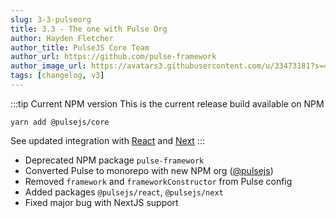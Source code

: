 ```yaml
---
slug: 3-3-pulseorg
title: 3.3 - The one with Pulse Org
author: Hayden Fletcher
author_title: PulseJS Core Team
author_url: https://github.com/pulse-framework
author_image_url: https://avatars3.githubusercontent.com/u/33473181?s=460&u=1c645abb85229036303d39f26e9b4e84ef5b0a61&v=4
tags: [changelog, v3]
---
```


:::tip Current NPM version
This is the current release build available on NPM

```
yarn add @pulsejs/core
```

See updated integration with [React](../docs/getting-started/setup-with-react) and [Next](../docs/getting-started/setup-with-next)
:::
<!-- truncate -->
- Deprecated NPM package `pulse-framework`
- Converted Pulse to monorepo with new NPM org ([@pulsejs](https://www.npmjs.com/org/pulsejs))
- Removed `framework` and `frameworkConstructor` from Pulse config
- Added packages `@pulsejs/react`, `@pulsejs/next`
- Fixed major bug with NextJS support
